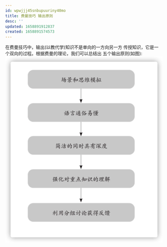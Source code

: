```yaml
---
id: wpwjjj45snbupuuriny40mo
title: 费曼技巧 输出原则
desc: ''
updated: 1658891912837
created: 1658891574573
---
```

在费曼技巧中，输出(以教代学)知识不是单向的一方向另一方 传授知识，它是一个双向的过程。根据费曼的理论，我们可以总结出 五个输出原则(如图):
![](assets/drawio/feiman/费曼技巧-输出原则.png)
